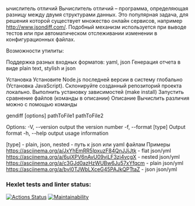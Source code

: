 ычислитель отличий
Вычислитель отличий – программа, определяющая разницу между двумя структурами данных. Это популярная задача, для решения которой существует множество онлайн сервисов, например http://www.jsondiff.com/. Подобный механизм используется при выводе тестов или при автоматическом отслеживании изменении в конфигурационных файлах.

Возможности утилиты:

Поддержка разных входных форматов: yaml, json Генерация отчета в виде plain text, stylish и json

Установка
Установите Node.js последней версии в систему глобально (Установка JavaScript).
Склонируйте созданный репозиторий проекта локально.
Выполнить установку зависимостей (make install)
Запустить сравнение файлов (команды в описании)
Описание
Вычислить различия можно с помощью команды

gendiff [options] pathToFile1 pathToFile2

Options: -V, --version output the version number -f, --format [type] Output format -h, --help output usage information

[type] - plain, json, nested - путь к json или yaml файлам
Примеры
https://asciinema.org/a/JxYhEmRR5IpxuzF84QnJJjJtk - flat json/yml https://asciinema.org/a/6ujXPV6nAvU09vjLF3zj4vcgX - nested json/yml https://asciinema.org/a/c3GJd0azHzWUBw6Ju57xYfqcm - plain json/yml https://asciinema.org/a/bvI0TJWbLXceG45PAJkQPTtaZ - json json/yml
### Hexlet tests and linter status:
[![Actions Status](https://github.com/ILYA9090/frontend-project-46/actions/workflows/hexlet-check.yml/badge.svg)](https://github.com/ILYA9090/frontend-project-46/actions)
[![Maintainability](https://api.codeclimate.com/v1/badges/d8044902f1e1a9415491/maintainability)](https://codeclimate.com/github/ILYA9090/frontend-project-46/maintainability)

